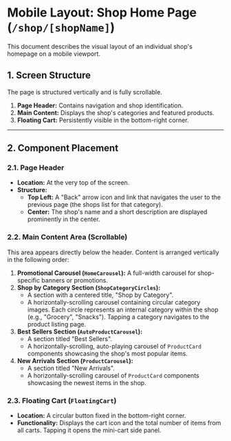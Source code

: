 # Mobile Layout: Shop Home Page (`/shop/[shopName]`)

This document describes the visual layout of an individual shop's homepage on a mobile viewport.

## 1. Screen Structure

The page is structured vertically and is fully scrollable.
1.  **Page Header:** Contains navigation and shop identification.
2.  **Main Content:** Displays the shop's categories and featured products.
3.  **Floating Cart:** Persistently visible in the bottom-right corner.

---

## 2. Component Placement

### 2.1. Page Header

-   **Location:** At the very top of the screen.
-   **Structure:**
    -   **Top Left:** A "Back" arrow icon and link that navigates the user to the previous page (the shops list for that category).
    -   **Center:** The shop's name and a short description are displayed prominently in the center.

### 2.2. Main Content Area (Scrollable)

This area appears directly below the header. Content is arranged vertically in the following order:

1.  **Promotional Carousel (`HomeCarousel`):** A full-width carousel for shop-specific banners or promotions.
2.  **Shop by Category Section (`ShopCategoryCircles`):**
    -   A section with a centered title, "Shop by Category".
    -   A horizontally-scrolling carousel containing circular category images. Each circle represents an internal category within the shop (e.g., "Grocery", "Snacks"). Tapping a category navigates to the product listing page.
3.  **Best Sellers Section (`AutoProductCarousel`):**
    -   A section titled "Best Sellers".
    -   A horizontally-scrolling, auto-playing carousel of `ProductCard` components showcasing the shop's most popular items.
4.  **New Arrivals Section (`ProductCarousel`):**
    -   A section titled "New Arrivals".
    -   A horizontally-scrolling carousel of `ProductCard` components showcasing the newest items in the shop.

### 2.3. Floating Cart (`FloatingCart`)

-   **Location:** A circular button fixed in the bottom-right corner.
-   **Functionality:** Displays the cart icon and the total number of items from all carts. Tapping it opens the mini-cart side panel.
